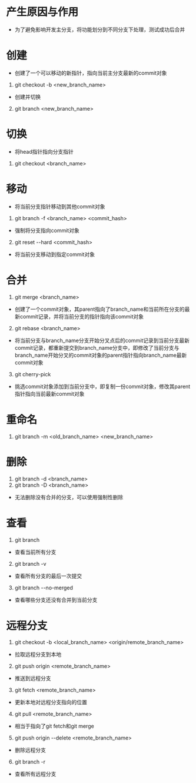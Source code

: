 # 产生原因与作用
- 为了避免影响开发主分支，将功能划分到不同分支下处理，测试成功后合并

# 创建
- 创建了一个可以移动的新指针，指向当前主分支最新的commit对象
1. git checkout -b <new_branch_name>
  - 创建并切换
2. git branch <new_branch_name>

# 切换
- 将head指针指向分支指针
1. git checkout <branch_name>

# 移动
- 将当前分支指针移动到其他commit对象
1. git branch -f <branch_name> <commit_hash>
  - 强制将分支指向commit对象
2. git reset --hard <commit_hash>
  - 将当前分支移动到指定commit对象

# 合并
1. git merge <branch_name>
  - 创建了一个commit对象，其parent指向了branch_name和当前所在分支的最新commit记录，并将当前分支的指针指向该commit对象
2. git rebase <branch_name>
  - 将当前分支与branch_name分支开始分叉点后的commit记录到当前分支最新commit记录，都重新提交到branch_name分支中，即修改了当前分支与branch_name开始分叉的commit对象的parent指针指向branch_name最新commit对象
3. git cherry-pick <commit-hash>
  - 挑选commit对象添加到当前分支中，即复制一份commit对象，修改其parent指针指向当前最新commit对象

# 重命名
1. git branch -m <old_branch_name> <new_branch_name>

# 删除
1. git branch -d <branch_name>
2. git branch -D <branch_name>
  - 无法删除没有合并的分支，可以使用强制性删除

# 查看
1. git branch
  - 查看当前所有分支
2. git branch -v
  - 查看所有分支的最后一次提交
3. git branch --no-merged
  - 查看哪些分支还没有合并到当前分支

# 远程分支
1. git checkout -b <local_branch_name> <origin/remote_branch_name>
  - 拉取远程分支到本地
2. git push origin <remote_branch_name>
  - 推送到远程分支
3. git fetch <remote_branch_name>
  - 更新本地对远程分支指向的位置
4. git pull <remote_branch_name>
  - 相当于指向了git fetch和git merge
5. git push origin --delete <remote_branch_name>
  - 删除远程分支
6. git branch -r
  - 查看所有远程分支